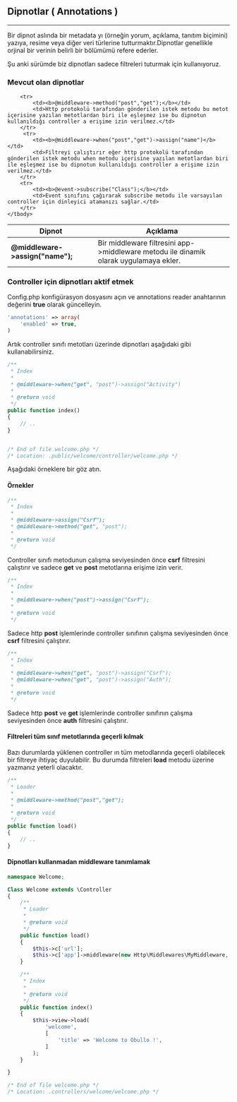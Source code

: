 
## Dipnotlar ( Annotations )

------

Bir dipnot aslında bir metadata yı (örneğin yorum,  açıklama, tanıtım biçimini) yazıya, resime veya diğer veri türlerine tutturmaktır.Dipnotlar genellikle orjinal bir verinin belirli bir bölümümü refere ederler. 

Şu anki sürümde biz dipnotları sadece filtreleri tuturmak için kullanıyoruz.

### Mevcut olan dipnotlar

<table>
    <thead>
        <tr>
            <th>Dipnot</th>    
            <th>Açıklama</th>
        </tr>
    </thead>
    <tbody>
        <tr>
            <td><b>@middleware->assign("name");</b></td>
            <td>Bir middleware filtresini app->middleware metodu ile dinamik olarak uygulamaya ekler.</td>
        </tr>

        <tr>
            <td><b>@middleware->method("post","get");</b></td>
            <td>Http protokolü tarafından gönderilen istek metodu bu metot içerisine yazılan metotlardan biri ile eşleşmez ise bu dipnotun kullanıldığı controller a erişime izin verilmez.</td>
        </tr>
         <tr>
            <td><b>@middleware->when("post","get")->assign("name")</b></td>
            <td>Filtreyi çalıştırır eğer http protokolü tarafından gönderilen istek metodu when metodu içerisine yazılan metotlardan biri ile eşleşmez ise bu dipnotun kullanıldığı controller a erişime izin verilmez.</td>
        </tr>
        <tr>
            <td><b>@event->subscribe("Class");</b></td>
            <td>Event sınıfını çağırarak subscribe metodu ile varsayılan controller için dinleyici atamanızı sağlar.</td>
        </tr>
    </tbody>
</table>

### Controller için dipnotları aktif etmek

Config.php konfigürasyon dosyasını açın ve annotations reader anahtarının değerini <b>true</b> olarak güncelleyin.

```php
'annotations' => array(
    'enabled' => true,
)
```

Artık controller sınıfı metotları üzerinde dipnotları aşağıdaki gibi kullanabilirsiniz.

```php
/**
 * Index
 *
 * @middleware->when("get", "post")->assign("Activity")
 * 
 * @return void
 */
public function index()
{
    // ..
}


/* End of file welcome.php */
/* Location: .public/welcome/controller/welcome.php */
```

Aşağıdaki örneklere bir göz atın.


#### Örnekler

```php
/**
 * Index
 *
 * @middleware->assign("Csrf");
 * @middleware->method("get", "post");
 *
 * @return void
 */
```

Controller sınıfı metodunun çalışma seviyesinden önce <b>csrf</b> filtresini çalıştırır ve sadece <b>get</b> ve <b>post</b> metotlarına erişime izin verir.

```php
/**
 * Index
 *
 * @middleware->when("post")->assign("Csrf");
 * 
 * @return void
 */
```

Sadece http <b>post</b> işlemlerinde controller sınıfının çalışma seviyesinden önce <b>csrf</b> filtresini çalıştırır.


```php
/**
 * Index
 *
 * @middleware->when("get", "post")->assign("Csrf");
 * @middleware->when("get", "post")->assign("Auth");
 *
 * @return void
 */
```

Sadece http <b>post</b> ve <b>get</b> işlemlerinde controller sınıfının çalışma seviyesinden önce <b>auth</b> filtresini çalıştırır.


#### Filtreleri tüm sınıf metotlarında geçerli kılmak

Bazı durumlarda yüklenen controller ın tüm metodlarında geçerli olabilecek bir filtreye ihtiyaç duyulabilir. Bu durumda filtreleri <b>load</b> metodu üzerine yazmanız yeterli olacaktır.

```php
/**
 * Loader
 *
 * @middleware->method("post","get");
 * 
 * @return void
 */
public function load()
{
    // ..
}
```


#### Dipnotları kullanmadan middleware tanımlamak

```php
namespace Welcome;

Class Welcome extends \Controller
{
    /**
     * Loader
     * 
     * @return void
     */
    public function load()
    {
        $this->c['url'];
        $this->c['app']->middleware(new Http\Middlewares\MyMiddleware, $params = array());
    }

    /**
     * Index
     * 
     * @return void
     */
    public function index()
    {
        $this->view->load(
            'welcome',
            [
                'title' => 'Welcome to Obullo !',
            ]
        );
    }

}

/* End of file welcome.php */
/* Location: .controllers/welcome/welcome.php */
```